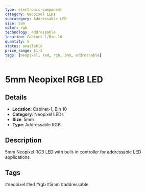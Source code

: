 ```yaml
---
type: electronic-component
category: Neopixel LEDs
subcategory: Addressable LED
size: 5mm
color: rgb
technology: addressable
location: Cabinet-1/Bin-10
quantity: 5
status: available
price_range: $1-3
tags: [neopixel, led, rgb, 5mm, addressable]
---
```


# 5mm Neopixel RGB LED

## Details

- **Location**: Cabinet-1, Bin 10
- **Category**: Neopixel LEDs
- **Size**: 5mm
- **Type**: Addressable RGB

## Description

5mm Neopixel RGB LED with built-in controller for addressable LED applications.

## Tags

#neopixel #led #rgb #5mm #addressable
